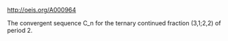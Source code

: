 http://oeis.org/A000964

The convergent sequence C_n for the ternary continued fraction (3,1;2,2) of period 2.
